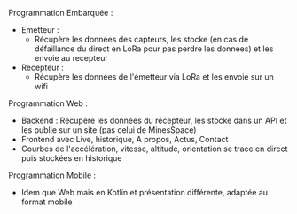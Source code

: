 Programmation Embarquée :
- Emetteur :
    - Récupère les données des capteurs, les stocke (en cas de défaillance du direct en LoRa pour pas perdre les données) et les envoie au recepteur
- Recepteur : 
    - Récupère les données de l'émetteur via LoRa et les envoie sur un wifi
    
Programmation Web :
- Backend : Récupère les données du récepteur, les stocke dans un API et les publie sur un site (pas celui de MinesSpace)
- Frontend avec Live, historique, A propos, Actus, Contact
- Courbes de l'accélération, vitesse, altitude, orientation se trace en direct puis stockées en historique

Programmation Mobile :
- Idem que Web mais en Kotlin et présentation différente, adaptée au format mobile